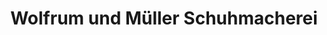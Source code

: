 ---
title: "Wolfrum und Müller Schuhmacherei"
url: /forchheim/wolfrum-und-mueller-schuhmacherei/
shop: Schuhe
---